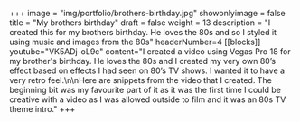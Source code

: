 +++
image = "img/portfolio/brothers-birthday.jpg"
showonlyimage = false
title = "My brothers birthday"
draft = false
weight = 13
description = "I created this for my brothers birthday.  He loves the 80s and so I styled it using music and images from the 80s"
headerNumber=4
[[blocks]]
youtube="VK5ADj-oL9c"
content="I created a video using Vegas Pro 18 for my brother's birthday.  He loves the 80s and I created my very own 80’s effect based on effects I had seen on 80’s TV shows.  I wanted it to have a very retro feel.\n\nHere are snippets from the video that I created.  The beginning bit was my favourite part of it as it was the first time I could be creative with a video as I was allowed outside to film and it was an 80s TV theme intro."
+++
